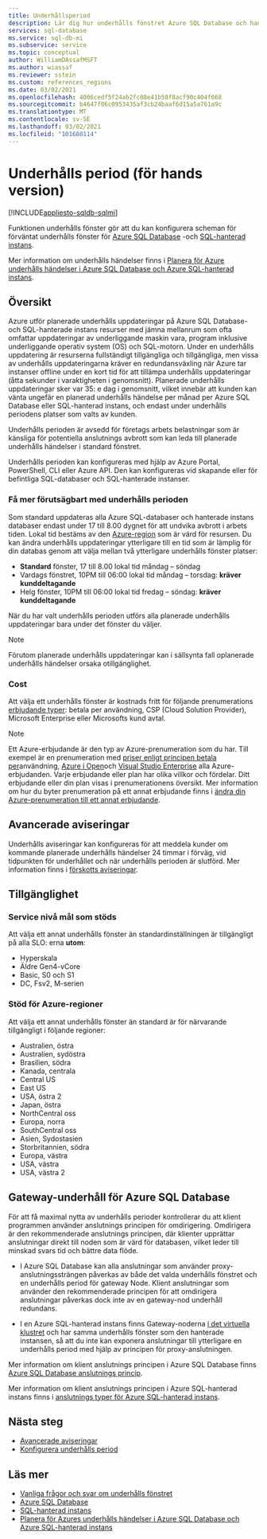 ```yaml
---
title: Underhållsperiod
description: Lär dig hur underhålls fönstret Azure SQL Database och hanterade instanser kan konfigureras.
services: sql-database
ms.service: sql-db-mi
ms.subservice: service
ms.topic: conceptual
author: WilliamDAssafMSFT
ms.author: wiassaf
ms.reviewer: sstein
ms.custom: references_regions
ms.date: 03/02/2021
ms.openlocfilehash: 4006cedf5f24ab2fc08e41b58f8acf90c404f668
ms.sourcegitcommit: b4647f06c0953435af3cb24baaf6d15a5a761a9c
ms.translationtype: MT
ms.contentlocale: sv-SE
ms.lasthandoff: 03/02/2021
ms.locfileid: "101680114"
---
```

# <a name="maintenance-window-preview"></a>Underhålls period (för hands version)
[!INCLUDE[appliesto-sqldb-sqlmi](../includes/appliesto-sqldb-sqlmi.md)]

Funktionen underhålls fönster gör att du kan konfigurera scheman för förväntat underhålls fönster för [Azure SQL Database](sql-database-paas-overview.md) -och [SQL-hanterad instans](../managed-instance/sql-managed-instance-paas-overview.md). 

Mer information om underhålls händelser finns i [Planera för Azure underhålls händelser i Azure SQL Database och Azure SQL-hanterad instans](planned-maintenance.md).

## <a name="overview"></a>Översikt

Azure utför planerade underhålls uppdateringar på Azure SQL Database-och SQL-hanterade instans resurser med jämna mellanrum som ofta omfattar uppdateringar av underliggande maskin vara, program inklusive underliggande operativ system (OS) och SQL-motorn. Under en underhålls uppdatering är resurserna fullständigt tillgängliga och tillgängliga, men vissa av underhålls uppdateringarna kräver en redundansväxling när Azure tar instanser offline under en kort tid för att tillämpa underhålls uppdateringar (åtta sekunder i varaktigheten i genomsnitt).  Planerade underhålls uppdateringar sker var 35: e dag i genomsnitt, vilket innebär att kunden kan vänta ungefär en planerad underhålls händelse per månad per Azure SQL Database eller SQL-hanterad instans, och endast under underhålls periodens platser som valts av kunden.   

Underhålls perioden är avsedd för företags arbets belastningar som är känsliga för potentiella anslutnings avbrott som kan leda till planerade underhålls händelser i standard fönstret.  

Underhålls perioden kan konfigureras med hjälp av Azure Portal, PowerShell, CLI eller Azure API. Den kan konfigureras vid skapande eller för befintliga SQL-databaser och SQL-hanterade instanser.

### <a name="gain-more-predictability-with-maintenance-window"></a>Få mer förutsägbart med underhålls perioden

Som standard uppdateras alla Azure SQL-databaser och hanterade instans databaser endast under 17 till 8.00 dygnet för att undvika avbrott i arbets tiden. Lokal tid bestäms av den [Azure-region](https://azure.microsoft.com/global-infrastructure/geographies/) som är värd för resursen. Du kan ändra underhålls uppdateringar ytterligare till en tid som är lämplig för din databas genom att välja mellan två ytterligare underhålls fönster platser:

* **Standard** fönster, 17 till 8.00 lokal tid måndag – söndag 
* Vardags fönstret, 10PM till 06:00 lokal tid måndag – torsdag: **kräver kunddeltagande** 
* Helg fönster, 10PM till 06:00 lokal tid fredag – söndag: **kräver kunddeltagande**  

När du har valt underhålls perioden utförs alla planerade underhålls uppdateringar bara under det fönster du väljer.   

> [!Note]
> Förutom planerade underhålls uppdateringar kan i sällsynta fall oplanerade underhålls händelser orsaka otillgänglighet. 

### <a name="cost"></a>Cost

Att välja ett underhålls fönster är kostnads fritt för följande prenumerations [erbjudande typer](https://azure.microsoft.com/support/legal/offer-details/): betala per användning, CSP (Cloud Solution Provider), Microsoft Enterprise eller Microsofts kund avtal.

> [!Note]
> Ett Azure-erbjudande är den typ av Azure-prenumeration som du har. Till exempel är en prenumeration med [priser enligt principen betala per](https://azure.microsoft.com/offers/ms-azr-0003p/)användning, [Azure i Open](https://azure.microsoft.com/en-us/offers/ms-azr-0111p/)och [Visual Studio Enterprise](https://azure.microsoft.com/en-us/offers/ms-azr-0063p/) alla Azure-erbjudanden. Varje erbjudande eller plan har olika villkor och fördelar. Ditt erbjudande eller din plan visas i prenumerationens översikt. Mer information om hur du byter prenumeration på ett annat erbjudande finns i [ändra din Azure-prenumeration till ett annat erbjudande](/azure/cost-management-billing/manage/switch-azure-offer).

## <a name="advance-notifications"></a>Avancerade aviseringar

Underhålls aviseringar kan konfigureras för att meddela kunder om kommande planerade underhålls händelser 24 timmar i förväg, vid tidpunkten för underhållet och när underhålls perioden är slutförd. Mer information finns i [förskotts aviseringar](advance-notifications.md).

## <a name="availability"></a>Tillgänglighet

### <a name="supported-service-level-objectives"></a>Service nivå mål som stöds

Att välja ett annat underhålls fönster än standardinställningen är tillgängligt på alla SLO: erna **utom**:
* Hyperskala 
* Äldre Gen4-vCore
* Basic, S0 och S1 
* DC, Fsv2, M-serien

### <a name="azure-region-support"></a>Stöd för Azure-regioner

Att välja ett annat underhålls fönster än standard är för närvarande tillgängligt i följande regioner:

- Australien, östra
- Australien, sydöstra
- Brasilien, södra
- Kanada, centrala
- Central US
- East US
- USA, östra 2
- Japan, östra
- NorthCentral oss
- Europa, norra
- SouthCentral oss
- Asien, Sydostasien
- Storbritannien, södra
- Europa, västra
- USA, västra
- USA, västra 2

## <a name="gateway-maintenance-for-azure-sql-database"></a>Gateway-underhåll för Azure SQL Database

För att få maximal nytta av underhålls perioder kontrollerar du att klient programmen använder anslutnings principen för omdirigering. Omdirigera är den rekommenderade anslutnings principen, där klienter upprättar anslutningar direkt till noden som är värd för databasen, vilket leder till minskad svars tid och bättre data flöde.  

* I Azure SQL Database kan alla anslutningar som använder proxy-anslutningssträngen påverkas av både det valda underhålls fönstret och en underhålls period för gateway Node. Klient anslutningar som använder den rekommenderade principen för att omdirigera anslutningar påverkas dock inte av en gateway-nod underhåll redundans. 

* I en Azure SQL-hanterad instans finns Gateway-noderna [i det virtuella klustret](../../azure-sql/managed-instance/connectivity-architecture-overview.md#virtual-cluster-connectivity-architecture) och har samma underhålls fönster som den hanterade instansen, så att du inte kan exponera anslutningar till ytterligare en underhålls period med hjälp av principen för proxy-anslutningen.

Mer information om klient anslutnings principen i Azure SQL Database finns [Azure SQL Database anslutnings princip](../database/connectivity-architecture.md#connection-policy). 

Mer information om klient anslutnings principen i Azure SQL-hanterad instans finns i [anslutnings typer för Azure SQL-hanterad instans](../../azure-sql/managed-instance/connection-types-overview.md).


## <a name="next-steps"></a>Nästa steg

* [Avancerade aviseringar](advance-notifications.md)
* [Konfigurera underhålls period](maintenance-window-configure.md)

## <a name="learn-more"></a>Läs mer

* [Vanliga frågor och svar om underhålls fönstret](maintenance-window-faq.yml)
* [Azure SQL Database](sql-database-paas-overview.md) 
* [SQL-hanterad instans](../managed-instance/sql-managed-instance-paas-overview.md)
* [Planera för Azures underhålls händelser i Azure SQL Database och Azure SQL-hanterad instans](planned-maintenance.md)




